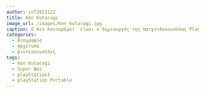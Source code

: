 ```yaml
---
author: inf2021122
title: Ken Kutaragi
image_url: /images/Ken_kutaragi.jpg
caption: Ο Κεν Κουταράγκι  είναι ο δημιουργός της παιχνιδοκονσόλας Playstation,πρώην πρόεδρος και διευθύνων σύμβουλος της Sony Computer Entertainment επίσης, τρέχων πρόεδρος και διευθύνων σύμβουλος της Cyber AI Entertainment.Τέλος είναι γνωστός ως "Ο πατέρας του PlayStation".
categories:
  - Βιογραφία
  - Αρχέτυπα
  - βιντεοκονσόλες
tags:
  - Ken Kutaragi 
  - Super Nes
  - playStation1
  - playStation Portable
---
```





